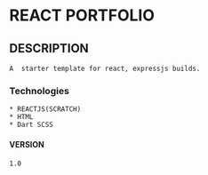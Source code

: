 # REACT PORTFOLIO

## DESCRIPTION

    A  starter template for react, expressjs builds.

### Technologies

    * REACTJS(SCRATCH)
    * HTML
    * Dart SCSS

#### VERSION

    1.0
